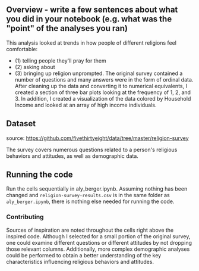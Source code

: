 ## Overview -  write a few sentences about what you did in your notebook (e.g. what was the "point" of the analyses you ran)

This analysis looked at trends in how people of different religions feel comfortable:
 * (1) telling people they'll pray for them
 * (2) asking about
 * (3) bringing up religion unprompted. 
The original survey contained a number of questions and many answers were in the form of ordinal data. After cleaning up the data and converting it to numerical equivalents, I created a section of three bar plots looking at the frequency of 1, 2, and 3. In addition, I created a visualization of the data colored by Household Income and looked at an array of high income individuals.

## Dataset 

source: https://github.com/fivethirtyeight/data/tree/master/religion-survey

The survey covers numerous questions related to a person's religious behaviors and attitudes, as well as demographic data. 

## Running the code 

Run the cells sequentially in aly_berger.ipynb. Assuming nothing has been changed and `religion-survey-results.csv` is in the same folder as `aly_berger.ipynb`, there is nothing else needed for running the code.

### Contributing 

Sources of inspiration are noted throughout the cells right above the inspired code. Although I selected for a small portion of the original survey, one could examine different questions or different attitudes by not dropping those relevant columns. Additionally, more complex demographic analyses could be performed to obtain a better understanding of the key characteristics influencing religious behaviors and attitudes.
